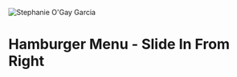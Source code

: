 ![Stephanie O'Gay Garcia](https://www.stephanieogaygarcia.com/hubfs/Logos/StephanieOGayGarcia-PoppinsLogo-1.png "Stephanie O'Gay Garcia")


# Hamburger Menu - Slide In From Right
 
